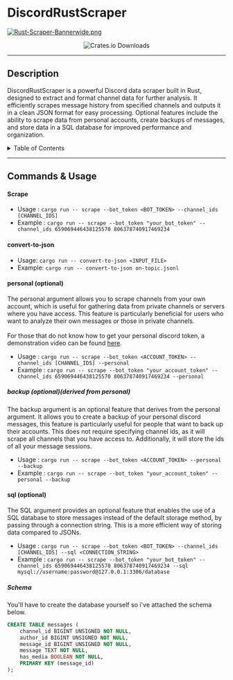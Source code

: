 # DiscordRustScraper
[![Rust-Scraper-Bannerwide.png](https://i.postimg.cc/CxSB8GDM/Rust-Scraper-Bannerwide.png)](https://postimg.cc/2V9SRB2g)
<p align="center">
	<img alt="Crates.io Downloads" src="https://img.shields.io/crates/d/discord_rust_scraper?label=crates.io%20downloads" />
</p>

---

## Description
DiscordRustScraper is a powerful Discord data scraper built in Rust, designed to extract and format channel data for further analysis. It efficiently scrapes message history from specified channels and outputs it in a clean JSON format for easy processing. Optional features include the ability to scrape data from personal accounts, create backups of messages, and store data in a SQL database for improved performance and organization.

<details>
  <summary>Table of Contents</summary>

- [About](#Description)
- [Commands \& Usage](#commands--usage)
    - [Scrape](#scrape)
    - [Convert-to-json](#convert-to-json)
    - [personal](#personal-optional)
        - [backup ](#backup-optionalderived-from-personal)
    - [sql](#sql-optional)
        - [Schema](#schema)
</details>

---

## Commands & Usage

#### Scrape
- Usage : ``cargo run -- scrape --bot_token <BOT_TOKEN> --channel_ids [CHANNEL_IDS]``
- Example : ``cargo run -- scrape --bot_token "your_bot_token" --channel_ids 659069446438125570 806378740917469234``

#### convert-to-json
- Usage: ``cargo run -- convert-to-json <INPUT_FILE>``
- Example: ``cargo run -- convert-to-json on-topic.jsonl``

#### personal (optional)
The personal argument allows you to scrape channels from your own account, which is useful for gathering data from private channels or servers where you have access. This feature is particularly beneficial for users who want to analyze their own messages or those in private channels. 
<br>
<br>
For those that do not know how to get your personal discord token, a demonstration video can be found [here](https://www.youtube.com/watch?v=LnBnm_tZlyUn).
- Usage : ``cargo run -- scrape --bot_token <ACCOUNT_TOKEN> --channel_ids [CHANNEL_IDS] --personal``
- Example : ``cargo run -- scrape --bot_token "your_account_token" --channel_ids 659069446438125570 806378740917469234 --personal``

##### backup (optional)(derived from personal)
The backup argument is an optional feature that derives from the personal argument. It allows you to create a backup of your personal discord messages,  this feature is particularly useful for people that want to back up their accounts. This does not require specifying channel ids, as it will scrape all channels that you have access to. Additionally, it will store the ids of all your message sessions.
- Usage : ``cargo run -- scrape --bot_token <ACCOUNT_TOKEN> --personal --backup``
- Example : ``cargo run -- scrape --bot_token "your_account_token" --personal --backup``

#### sql (optional)
The SQL argument provides an optional feature that enables the use of a SQL database to store messages instead of the default storage method, by passing through a connection string. This is a more efficient way of storing data compared to JSONs.
- Usage : ``cargo run -- scrape --bot_token <BOT_TOKEN> --channel_ids [CHANNEL_IDS] --sql <CONNECTION_STRING>``
- Example : ``cargo run -- scrape --bot_token "your_bot_token" --channel_ids 659069446438125570 806378740917469234 --sql mysql://username:password@127.0.0.1:3306/database``

##### Schema
You'll have to create the database yourself so i've attached the schema below. 
```sql
CREATE TABLE messages (
    channel_id BIGINT UNSIGNED NOT NULL,
    author_id BIGINT UNSIGNED NOT NULL,
    message_id BIGINT UNSIGNED NOT NULL,
    message TEXT NOT NULL,
    has_media BOOLEAN NOT NULL,
    PRIMARY KEY (message_id)
);
```